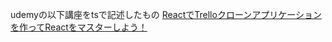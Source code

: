 udemyの以下講座をtsで記述したもの
[ReactでTrelloクローンアプリケーションを作ってReactをマスターしよう！](https://www.udemy.com/course/react-trello-development)
